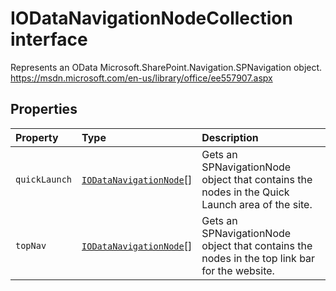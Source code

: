# IODataNavigationNodeCollection interface





Represents an OData Microsoft.SharePoint.Navigation.SPNavigation object. https://msdn.microsoft.com/en-us/library/office/ee557907.aspx




## Properties

| Property	   | Type	| Description|
|:-------------|:-------|:-----------|
|`quickLaunch`      | [`IODataNavigationNode`](../sp-odata-types/iodatanavigationnode.md)[] | Gets an SPNavigationNode object that contains the nodes in the Quick Launch area of the site. |
|`topNav`      | [`IODataNavigationNode`](../sp-odata-types/iodatanavigationnode.md)[] | Gets an SPNavigationNode object that contains the nodes in the top link bar for the website. |





